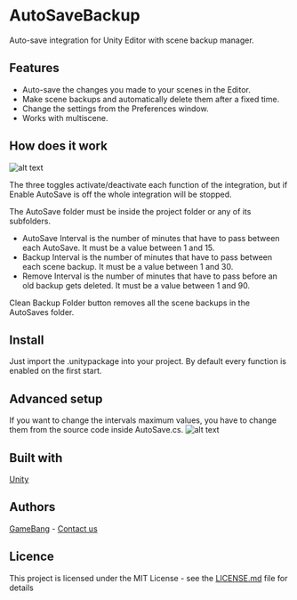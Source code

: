 # AutoSaveBackup
Auto-save integration for Unity Editor with scene backup manager.

## Features
- Auto-save the changes you made to your scenes in the Editor.
- Make scene backups and automatically delete them after a fixed time.
- Change the settings from the Preferences window.
- Works with multiscene.

## How does it work
![alt text](http://i.imgur.com/Rg9IIAx.png?1)

The three toggles activate/deactivate each function of the integration, but if Enable AutoSave is off the whole integration will be stopped.

The AutoSave folder must be inside the project folder or any of its subfolders.

- AutoSave Interval is the number of minutes that have to pass between each AutoSave. It must be a value between 1 and 15.
- Backup Interval is the number of minutes that have to pass between each scene backup. It must be a value between 1 and 30.
- Remove Interval is the number of minutes that have to pass before an old backup gets deleted. It must be a value between 1 and 90.

Clean Backup Folder button removes all the scene backups in the AutoSaves folder.

## Install
Just import the .unitypackage into your project.
By default every function is enabled on the first start.

## Advanced setup
If you want to change the intervals maximum values, you have to change them from the source code inside AutoSave.cs.
![alt text](http://i.imgur.com/ZsjLMp8.png)

## Built with
[Unity](https://www.unity3d.com)

## Authors
[GameBang](http://www.gamebang.it) - [Contact us](info@gamebang.it)

## Licence
This project is licensed under the MIT License - see the [LICENSE.md](LICENSE.md) file for details